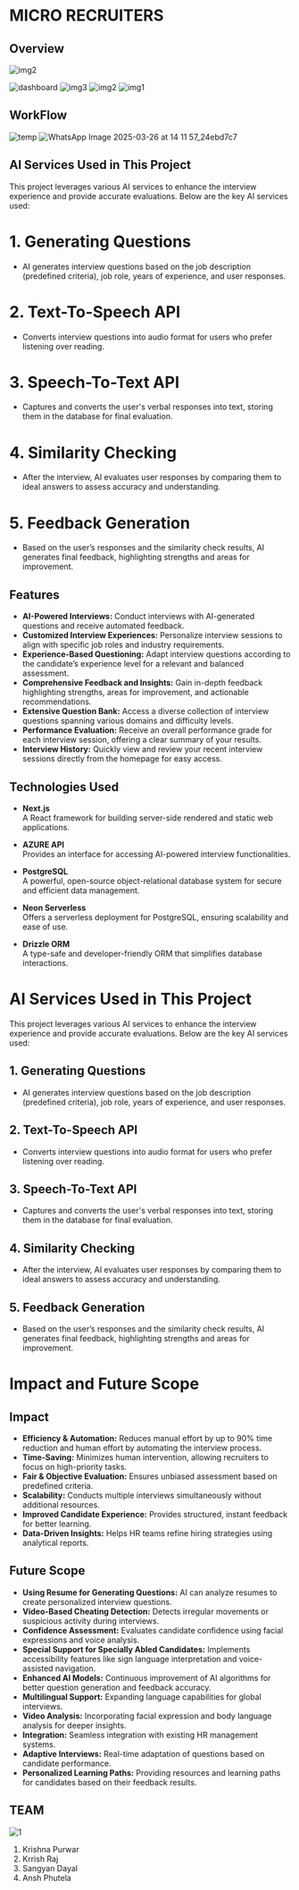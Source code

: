 # MICRO RECRUITERS

## Overview
![img2](https://github.com/user-attachments/assets/97f81ca2-0a98-4d5a-909b-59dc219f350e)

![dashboard](https://github.com/user-attachments/assets/0bdfc4c2-d1b1-4785-90de-99d7c622945b)
![img3](https://github.com/user-attachments/assets/509293ae-a6fc-41ba-b082-3a37b426cca8)
![img2](https://github.com/user-attachments/assets/33f45b9f-4013-4ba9-8fa2-fbc0bb7d256a)
![img1](https://github.com/user-attachments/assets/522d568f-d262-4f64-beea-15017998e1cf)


## WorkFlow
![temp](https://github.com/user-attachments/assets/e1788fb2-0cf5-4ae1-8a1d-14feb847329d)
![WhatsApp Image 2025-03-26 at 14 11 57_24ebd7c7](https://github.com/user-attachments/assets/681413fd-b2b3-4014-938d-9625755208bf)

## AI Services Used in This Project

This project leverages various AI services to enhance the interview experience and provide accurate evaluations. Below are the key AI services used:

# 1. **Generating Questions**
- AI generates interview questions based on the job description (predefined criteria), job role, years of experience, and user responses.

# 2. **Text-To-Speech API**
- Converts interview questions into audio format for users who prefer listening over reading.

# 3. **Speech-To-Text API**
- Captures and converts the user's verbal responses into text, storing them in the database for final evaluation.

# 4. **Similarity Checking**
- After the interview, AI evaluates user responses by comparing them to ideal answers to assess accuracy and understanding.

# 5. **Feedback Generation**
- Based on the user’s responses and the similarity check results, AI generates final feedback, highlighting strengths and areas for improvement.




## Features

- **AI-Powered Interviews:** Conduct interviews with AI-generated questions and receive automated feedback.
- **Customized Interview Experiences:** Personalize interview sessions to align with specific job roles and industry requirements.
- **Experience-Based Questioning:** Adapt interview questions according to the candidate’s experience level for a relevant and balanced assessment.
- **Comprehensive Feedback and Insights:** Gain in-depth feedback highlighting strengths, areas for improvement, and actionable recommendations.
- **Extensive Question Bank:** Access a diverse collection of interview questions spanning various domains and difficulty levels.
- **Performance Evaluation:** Receive an overall performance grade for each interview session, offering a clear summary of your results.
- **Interview History:** Quickly view and review your recent interview sessions directly from the homepage for easy access.

## Technologies Used

- **Next.js**  
  A React framework for building server-side rendered and static web applications.

- **AZURE API**  
  Provides an interface for accessing AI-powered interview functionalities.

- **PostgreSQL**  
  A powerful, open-source object-relational database system for secure and efficient data management.

- **Neon Serverless**  
  Offers a serverless deployment for PostgreSQL, ensuring scalability and ease of use.

- **Drizzle ORM**  
  A type-safe and developer-friendly ORM that simplifies database interactions.

# AI Services Used in This Project

This project leverages various AI services to enhance the interview experience and provide accurate evaluations. Below are the key AI services used:

## 1. **Generating Questions**
- AI generates interview questions based on the job description (predefined criteria), job role, years of experience, and user responses.

## 2. **Text-To-Speech API**
- Converts interview questions into audio format for users who prefer listening over reading.

## 3. **Speech-To-Text API**
- Captures and converts the user's verbal responses into text, storing them in the database for final evaluation.

## 4. **Similarity Checking**
- After the interview, AI evaluates user responses by comparing them to ideal answers to assess accuracy and understanding.

## 5. **Feedback Generation**
- Based on the user’s responses and the similarity check results, AI generates final feedback, highlighting strengths and areas for improvement.

# Impact and Future Scope

## Impact

- **Efficiency & Automation:** Reduces manual effort by up to 90% time reduction and human effort by automating the interview process.
- **Time-Saving:** Minimizes human intervention, allowing recruiters to focus on high-priority tasks.
- **Fair & Objective Evaluation:** Ensures unbiased assessment based on predefined criteria.
- **Scalability:** Conducts multiple interviews simultaneously without additional resources.
- **Improved Candidate Experience:** Provides structured, instant feedback for better learning.
- **Data-Driven Insights:** Helps HR teams refine hiring strategies using analytical reports.

## Future Scope

- **Using Resume for Generating Questions:** AI can analyze resumes to create personalized interview questions.
- **Video-Based Cheating Detection:** Detects irregular movements or suspicious activity during interviews.
- **Confidence Assessment:** Evaluates candidate confidence using facial expressions and voice analysis.
- **Special Support for Specially Abled Candidates:** Implements accessibility features like sign language interpretation and voice-assisted navigation.
- **Enhanced AI Models:** Continuous improvement of AI algorithms for better question generation and feedback accuracy.
- **Multilingual Support:** Expanding language capabilities for global interviews.
- **Video Analysis:** Incorporating facial expression and body language analysis for deeper insights.
- **Integration:** Seamless integration with existing HR management systems.
- **Adaptive Interviews:** Real-time adaptation of questions based on candidate performance.
- **Personalized Learning Paths:** Providing resources and learning paths for candidates based on their feedback results.



## TEAM
![1](https://github.com/user-attachments/assets/85517904-d9fb-45b2-9ec7-b7712587327f)

1. Krishna Purwar
2. Krrish Raj
3. Sangyan Dayal
4. Ansh Phutela
